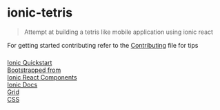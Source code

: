 # ionic-tetris
> Attempt at building a tetris like mobile application using ionic react

For getting started contributing refer to the [Contributing](./tetris-app/CONTRIBUTING.md) file for tips  


###
[Ionic Quickstart](https://ionicframework.com/docs/react/quickstart)  
[Bootstrapped from](https://ionicframework.com/docs/react/your-first-app)  
[Ionic React Components](https://ionicframework.com/docs/components)  
[Ionic Docs](https://ionicframework.com/docs/)  
[Grid](https://ionicframework.com/docs/layout/grid)  
[CSS](https://ionicframework.com/docs/layout/css-utilities)  